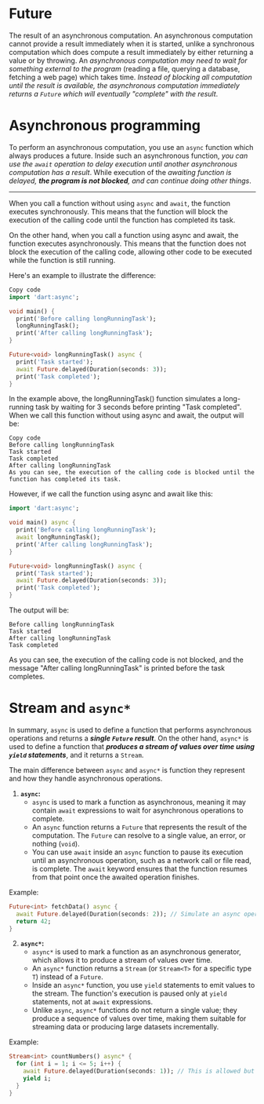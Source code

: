 # Future
The result of an asynchronous computation.
An asynchronous computation cannot provide a result immediately when it is started, unlike a synchronous computation which does compute a result immediately by either returning a value or by throwing. An _asynchronous computation may need to wait for something external to the program_ (reading a file, querying a database, fetching a web page) which takes time. _Instead of blocking all computation until the result is available, the asynchronous computation immediately returns a `Future` which will eventually "complete" with the result_.

# Asynchronous programming
To perform an asynchronous computation, you use an `async` function which always produces a future. Inside such an asynchronous function, _you can use the `await` operation to delay execution until another asynchronous computation has a result_. While execution of the _awaiting function is delayed, **the program is not blocked**, and can continue doing other things_.

---

When you call a function without using `async` and `await`, the function executes synchronously. This means that the function will block the execution of the calling code until the function has completed its task.

On the other hand, when you call a function using async and await, the function executes asynchronously. This means that the function does not block the execution of the calling code, allowing other code to be executed while the function is still running.

Here's an example to illustrate the difference:

```dart
Copy code
import 'dart:async';

void main() {
  print('Before calling longRunningTask');
  longRunningTask();
  print('After calling longRunningTask');
}

Future<void> longRunningTask() async {
  print('Task started');
  await Future.delayed(Duration(seconds: 3));
  print('Task completed');
}
```
In the example above, the longRunningTask() function simulates a long-running task by waiting for 3 seconds before printing "Task completed". When we call this function without using async and await, the output will be:
```
Copy code
Before calling longRunningTask
Task started
Task completed
After calling longRunningTask
As you can see, the execution of the calling code is blocked until the function has completed its task.
```
However, if we call the function using async and await like this:

```dart
import 'dart:async';

void main() async {
  print('Before calling longRunningTask');
  await longRunningTask();
  print('After calling longRunningTask');
}

Future<void> longRunningTask() async {
  print('Task started');
  await Future.delayed(Duration(seconds: 3));
  print('Task completed');
}
```
The output will be:

```
Before calling longRunningTask
Task started
After calling longRunningTask
Task completed
```
As you can see, the execution of the calling code is not blocked, and the message "After calling longRunningTask" is printed before the task completes.

# Stream and `async*`
In summary, `async` is used to define a function that performs asynchronous operations and returns a _**single `Future` result**_. On the other hand, `async*` is used to define a function that _**produces a stream of values over time using `yield` statements**_, and it returns a `Stream`.

The main difference between `async` and `async*` is function they represent and how they handle asynchronous operations.

1. **`async`:**
   - `async` is used to mark a function as asynchronous, meaning it may contain `await` expressions to wait for asynchronous operations to complete.
   - An `async` function returns a `Future` that represents the result of the computation. The `Future` can resolve to a single value, an error, or nothing (`void`).
   - You can use `await` inside an `async` function to pause its execution until an asynchronous operation, such as a network call or file read, is complete. The `await` keyword ensures that the function resumes from that point once the awaited operation finishes.

Example:
```dart
Future<int> fetchData() async {
  await Future.delayed(Duration(seconds: 2)); // Simulate an async operation
  return 42;
}
```

2. **`async*`:**
   - `async*` is used to mark a function as an asynchronous generator, which allows it to produce a stream of values over time.
   - An `async*` function returns a `Stream` (or `Stream<T>` for a specific type `T`) instead of a `Future`.
   - Inside an `async*` function, you use `yield` statements to emit values to the stream. The function's execution is paused only at `yield` statements, not at `await` expressions.
   - Unlike `async`, `async*` functions do not return a single value; they produce a sequence of values over time, making them suitable for streaming data or producing large datasets incrementally.

Example:
```dart
Stream<int> countNumbers() async* {
  for (int i = 1; i <= 5; i++) {
    await Future.delayed(Duration(seconds: 1)); // This is allowed but not necessary
    yield i;
  }
}
```
